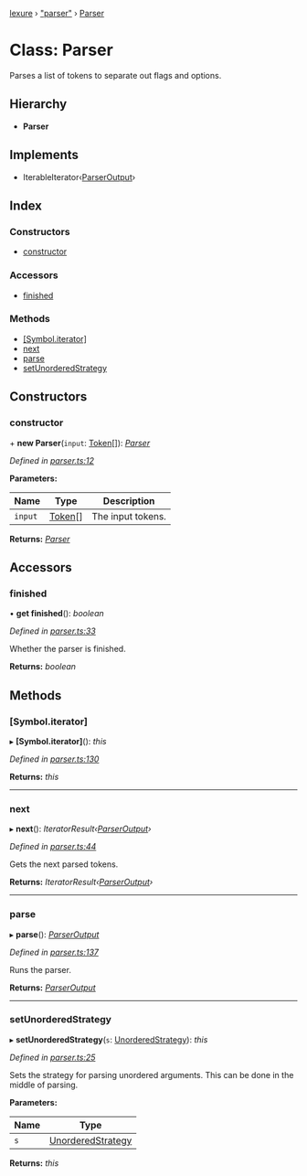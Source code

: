 [lexure](../README.md) › ["parser"](../modules/_parser_.md) › [Parser](_parser_.parser.md)

# Class: Parser

Parses a list of tokens to separate out flags and options.

## Hierarchy

* **Parser**

## Implements

* IterableIterator‹[ParserOutput](../interfaces/_parseroutput_.parseroutput.md)›

## Index

### Constructors

* [constructor](_parser_.parser.md#constructor)

### Accessors

* [finished](_parser_.parser.md#finished)

### Methods

* [[Symbol.iterator]](_parser_.parser.md#[symbol.iterator])
* [next](_parser_.parser.md#next)
* [parse](_parser_.parser.md#parse)
* [setUnorderedStrategy](_parser_.parser.md#setunorderedstrategy)

## Constructors

###  constructor

\+ **new Parser**(`input`: [Token](../interfaces/_tokens_.token.md)[]): *[Parser](_parser_.parser.md)*

*Defined in [parser.ts:12](https://github.com/1Computer1/lexure/blob/5f4fd4c/src/parser.ts#L12)*

**Parameters:**

Name | Type | Description |
------ | ------ | ------ |
`input` | [Token](../interfaces/_tokens_.token.md)[] | The input tokens.  |

**Returns:** *[Parser](_parser_.parser.md)*

## Accessors

###  finished

• **get finished**(): *boolean*

*Defined in [parser.ts:33](https://github.com/1Computer1/lexure/blob/5f4fd4c/src/parser.ts#L33)*

Whether the parser is finished.

**Returns:** *boolean*

## Methods

###  [Symbol.iterator]

▸ **[Symbol.iterator]**(): *this*

*Defined in [parser.ts:130](https://github.com/1Computer1/lexure/blob/5f4fd4c/src/parser.ts#L130)*

**Returns:** *this*

___

###  next

▸ **next**(): *IteratorResult‹[ParserOutput](../interfaces/_parseroutput_.parseroutput.md)›*

*Defined in [parser.ts:44](https://github.com/1Computer1/lexure/blob/5f4fd4c/src/parser.ts#L44)*

Gets the next parsed tokens.

**Returns:** *IteratorResult‹[ParserOutput](../interfaces/_parseroutput_.parseroutput.md)›*

___

###  parse

▸ **parse**(): *[ParserOutput](../interfaces/_parseroutput_.parseroutput.md)*

*Defined in [parser.ts:137](https://github.com/1Computer1/lexure/blob/5f4fd4c/src/parser.ts#L137)*

Runs the parser.

**Returns:** *[ParserOutput](../interfaces/_parseroutput_.parseroutput.md)*

___

###  setUnorderedStrategy

▸ **setUnorderedStrategy**(`s`: [UnorderedStrategy](../interfaces/_unordered_.unorderedstrategy.md)): *this*

*Defined in [parser.ts:25](https://github.com/1Computer1/lexure/blob/5f4fd4c/src/parser.ts#L25)*

Sets the strategy for parsing unordered arguments.
This can be done in the middle of parsing.

**Parameters:**

Name | Type |
------ | ------ |
`s` | [UnorderedStrategy](../interfaces/_unordered_.unorderedstrategy.md) |

**Returns:** *this*
